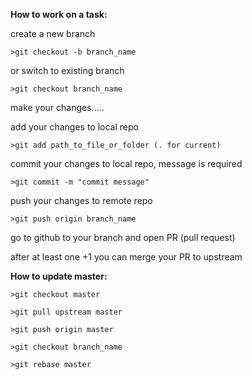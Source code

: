**How to work on a task:**

 create a new branch
 
 `>git checkout -b branch_name`
 
or switch to existing branch

`>git checkout branch_name`

make your changes.....

add your changes to local repo

`>git add path_to_file_or_folder (. for current)`

commit your changes to local repo, message is required

`>git commit -m "commit message"`

push your changes to remote repo

`>git push origin branch_name`

go to github to your branch and open PR (pull request)

after at least one +1 you can merge your PR to upstream

**How to update master:**

`>git checkout master`

`>git pull upstream master`

`>git push origin master`

`>git checkout branch_name`

`>git rebase master`
